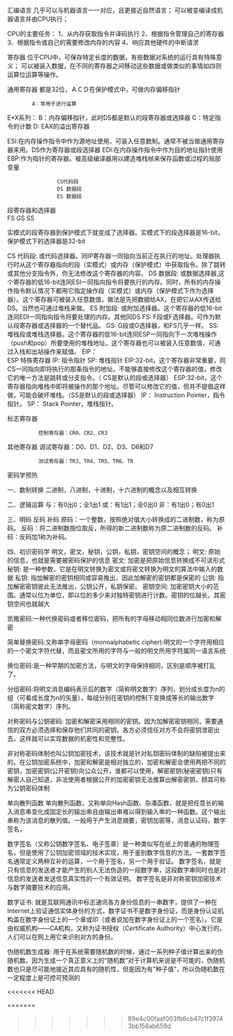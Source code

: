 汇编语言
几乎可以与机器语言一一对应，且更接近自然语言；
可以被变编译成机器语言并由CPU执行；

CPU的主要任务：
1、从内存获取指令并译码执行
2、根据指令管理自己的寄存器
3、根据指令或自己的需要修改内存的内容
4、响应其他硬件的中断请求

寄存器
位于CPU中，可保存特定长度的数据，有些数据对系统的运行具有特殊意义；
可以被装入数据，在不同的寄存器之间移动这些数据或做类似的事情如四则运算位运算等操作。

通用寄存器
都是32位，ＡＣＤ在保护模式中，可做内存偏移指针

            A：常用于进行运算
E*X系列：  B：内存偏移指针，此时DS都是默认的段寄存器或选择器
            C：特定指令的计数
            D: EAX的溢出寄存器

ESI:在内存操作指令中作为源地址使用，可装入任意数制。通常不被当做通用寄存器来用。DS作为寄存器或段选择器
EDI:在内存操作指令中作为目的地址指针使用
EBP:作为指针的寄存器。被高级编译器用以建造堆栈帧来保存函数或过程的局部变量
                   
                    CS代码段
                    DS 数据段
                    ES 数据段
段寄存器和选择器                       
                    FS
                    GS
                    SS


实模式的段寄存器到保护模式下就变成了选择器。实模式下的段选择器是16-bit，保护模式下的选择器是32-bit

CS 代码段: 或代码选择器。同IP寄存器一同指向当前正在执行的地址。处理器执行时从这个寄存器指向的段（实模式）或内存（保护模式）中获取指令。除了跳转或其他分支指令外，你无法修改这个寄存器的内容。
DS 数据段: 或数据选择器,这个寄存器的低16-bit连同ESI一同指向指令将要执行的内存。同时，所有的内存操作指令默认情况下都用它指定操作段（实模式）或内存（保护模式下作为选择器）。这个寄存器可被装入任意数值，做法是先把数据给AX，在把它从AX传送给DS。当然也可通过堆栈来做。
ES 附加段: 或附加选择器。这个寄存器的低16-bit连同EDI一同指向指令将要处理的内存。其他同DS
FS: F段或F选择器。可作为默认段寄存器或选择器的一个替代品。
GS: G段或G选择器，和FS几乎一样。
SS: 堆栈段或堆栈选择器。这个寄存器的低16-bit连同ESP一同指向下一次堆栈操作（push和pop）所要使用的堆栈地址。这个寄存器也可以被装入任意数值，可通过入栈和出站操作来赋值。
               EIP：      
               ESP
特殊寄存器
               IP: 指令指针
               SP: 堆栈指针
EIP:32-bit，这个寄存器非常重要，同CS一同指向即将执行的那条指令的地址。不能够直接修改这个寄存器的值，修改它的唯一方法是跳转或分支指令。（ CS是默认的段或选择器）
ESP:32-bit，这个寄存器指向堆栈中即将被操作的那个地址。尽管可以修改它的值，但并不提倡这样做，可能会破坏堆栈。（SS是默认的段或选择器）
IP： Instruction Pointer，指令指针。
SP： Stack Pointer，堆栈指针。

标志寄存器

              控制寄存器：CR0、CR2、CR3
其他寄存器
              调试寄存器：D0、D1、D2、D3、D6和D7

              测试寄存器：TR3、TR4、TR5、TR6、TR

              


密码学预热

一、数制转换
二进制，八进制，十进制，十六进制的概念以及相互转换

二、逻辑运算
与：有0出0；全1出1
或：有1出1；全0出0
非：有1出0；有0出1

三、明码 反码 补码 
原码：一个整数，按照绝对值大小转换成的二进制数，称为原码。
反码：将二进制数按位取反，所得的新二进制数称为原二进制数的反码。
补码：反码加1称为补码。

四、初识密码学
明文，密文，秘钥，公钥，私钥，密钥空间的概念；
明文: 原始的信息，也就是需要被密码保护的信息
密文: 加密是把原始信息转换成不可读形式
秘钥: 是一种参数，它是在明文转换为密文或将密文转换为明文的算法中输入的数据
私钥: 指加解密的密钥相同或容易推出，因此加解密的密钥都是保密的
公钥: 指加解密密钥彼此无法推出，公钥公开，私钥保密。 
密钥空间: 加密密钥大小的范围。通常以位为单位，即以位的多少来对独特密钥进行计数。密钥的位越长，其密钥空间也就越大

凯撒密码:一种代换密码或者移位密码，把所有的字母移动相同位数进行加密和解密

简单替换密码:又称单字母密码（monoalphabetic cipher):明文的一个字符用相应的一个密文字符代替，而且密文所用的字符与一般的明文所用字符属同一语言系统

换位密码:是一种早期的加密方法，与明文的字母保持相同，区别是顺序被打乱了。

分组密码:将明文消息编码表示后的数字（简称明文数字）序列，划分成长度为n的组（可看成长度为n的矢量），每组分别在密钥的控制下变换成等长的输出数字（简称密文数字）序列。

对称密码与公钥密码: 加密和解密采用相同的密钥。因为加解密密钥相同，需要通信的双方必须选择和保存他们共同的密钥，各方必须信任对方不会将密钥泄密出去，这样就可以实现数据的机密性和完整性。

非对称密码体制也叫公钥加密技术，该技术就是针对私钥密码体制的缺陷被提出来的。在公钥加密系统中，加密和解密是相对独立的，加密和解密会使用两把不同的密钥，加密密钥(公开密钥)向公众公开，谁都可以使用，解密密钥(秘密密钥)只有解密人自己知道，非法使用者根据公开的加密密钥无法推算出解密密钥，顾其可称为公钥密码体制

单向散列函数
单向散列函数，又称单向Hash函数、杂凑函数，就是把任意长的输入消息串变化成固定长的输出串且由输出串难以得到输入串的一种函数。这个输出串称为该消息的散列值。一般用于产生消息摘要，密钥加密等，消息认证码，数字签名，

数字签名（又称公钥数字签名、电子签章）是一种类似写在纸上的普通的物理签名，但是使用了公钥加密领域的技术实现，用于鉴别数字信息的方法。一套数字签名通常定义两种互补的运算，一个用于签名，另一个用于验证。
数字签名，就是只有信息的发送者才能产生的别人无法伪造的一段数字串，这段数字串同时也是对信息的发送者发送信息真实性的一个有效证明。
数字签名是非对称密钥加密技术与数字摘要技术的应用。

数字证书: 就是互联网通讯中标志通讯各方身份信息的一串数字，提供了一种在Internet上验证通信实体身份的方式，数字证书不是数字身份证，而是身份认证机构盖在数字身份证上的一个章或印（或者说加在数字身份证上的一个签名）。它是由权威机构——CA机构，又称为证书授权（Certificate Authority）中心发行的，人们可以在网上用它来识别对方的身份。

伪随机数生成器: 用于在系统需要随机数的时候，通过一系列种子值计算出来的伪随机数。因为生成一个真正意义上的“随机数”对于计算机来说是不可能的，伪随机数也只是尽可能地接近其应具有的随机性，但是因为有“种子值”，所以伪随机数在一定程度上是可控可预测的

<<<<<<< HEAD

=======
>>>>>>> 89e4c00faaf003fb6cb47c1f39743bb158ab659d
